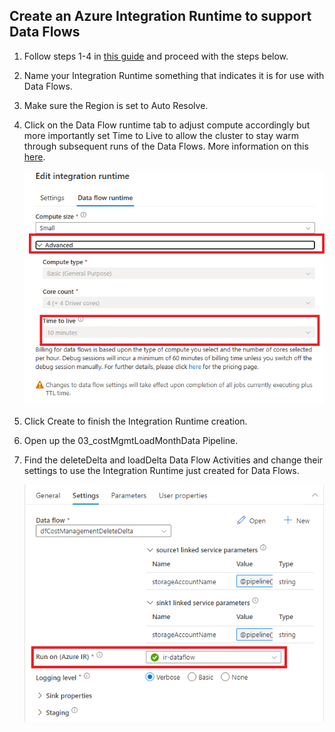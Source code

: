 ## Create an Azure Integration Runtime to support Data Flows
1) Follow steps 1-4 in [this guide](https://learn.microsoft.com/en-us/azure/data-factory/create-azure-integration-runtime?source=recommendations&tabs=synapse-analytics#create-an-azure-ir-via-ui) and proceed with the steps below.
2)  Name your Integration Runtime something that indicates it is for use with Data Flows. 
3)  Make sure the Region is set to Auto Resolve.
4)  Click on the Data Flow runtime tab to adjust compute accordingly but more importantly set Time to Live to allow the cluster to stay warm through subsequent runs of the Data Flows. More information on this [here](https://learn.microsoft.com/en-us/azure/data-factory/concepts-integration-runtime-performance#time-to-live).
   
    ![](../images/integrationRuntime01.png)

5) Click Create to finish the Integration Runtime creation.
6) Open up the 03_costMgmtLoadMonthData Pipeline.
7) Find the deleteDelta and loadDelta Data Flow Activities and change their settings to use the Integration Runtime just created for Data Flows.

    ![](../images/integrationRuntime02.png)

